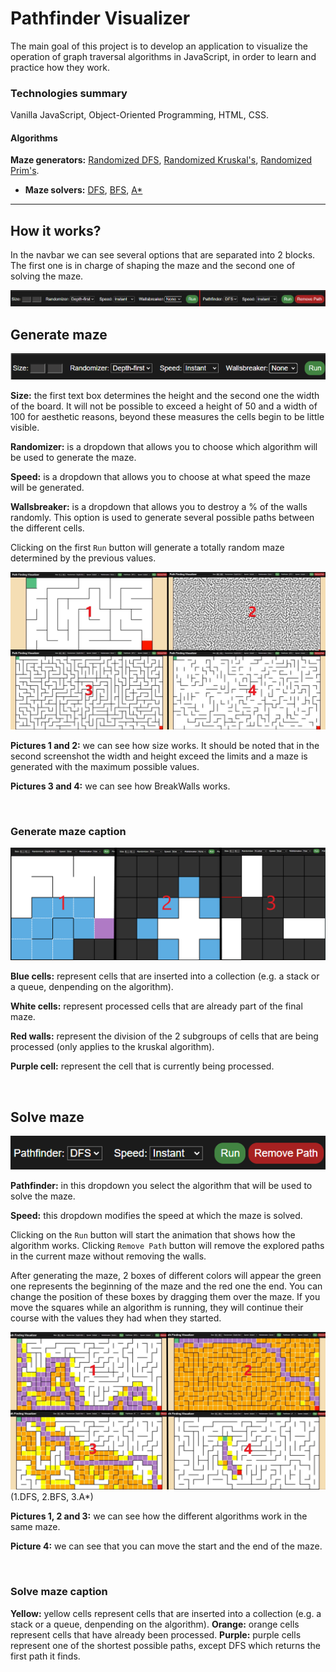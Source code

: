 # Pathfinder Visualizer
The main goal of this project is to develop an application to visualize the operation of graph traversal algorithms in JavaScript, in order to learn and practice how they work.

### Technologies summary
Vanilla JavaScript, Object-Oriented Programming, HTML, CSS.

#### Algorithms
**Maze generators:** [Randomized DFS](https://en.wikipedia.org/wiki/Maze_generation_algorithm#Randomized_depth-first_search),  [Randomized Kruskal's](https://en.wikipedia.org/wiki/Maze_generation_algorithm#Randomized_Kruskal's_algorithm),  [Randomized Prim's](https://en.wikipedia.org/wiki/Maze_generation_algorithm#Randomized_Prim's_algorithm).
- **Maze solvers:** [DFS](https://en.wikipedia.org/wiki/Depth-first_search "DFS"), [BFS](https://en.wikipedia.org/wiki/Breadth-first_search "BFS"), [A*](https://en.wikipedia.org/wiki/A*_search_algorithm "A*")

------------

## How it works?
In the navbar we can see several options that are separated into 2 blocks. The first one is in charge of shaping the maze and the second one of solving the maze.

![NavBar](readmeresources/Navbar.png?raw=true)

## Generate maze

![NavBar1](readmeresources/firstBlock.png?raw=true)

**Size:** the first text box determines the height and the second one the width of the board. It will not be possible to exceed a height of 50 and a width of 100 for aesthetic reasons, beyond these measures the cells begin to be little visible.

**Randomizer:** is a dropdown that allows you to choose which algorithm will be used to generate the maze.

**Speed:** is a dropdown that allows you to choose at what speed the maze will be generated.

**Wallsbreaker:** is a dropdown that allows you to destroy a % of the walls randomly. This option is used to generate several possible paths between the different cells.

Clicking on the first `Run` button will generate a totally random maze determined by the previous values.
 
![options](readmeresources/firstblockoptions.jpg?raw=true) 

**Pictures 1 and 2:** we can see how size works. It should be noted that in the second screenshot the width and height exceed the limits and a maze is generated with the maximum possible values. 

**Pictures 3 and 4:** we can see how BreakWalls works. 

<br/>

### Generate maze caption
![mazegenerator](readmeresources/mazegenerators.png?raw=true) 

**Blue cells:** represent cells that are inserted into a collection (e.g. a stack or a queue, denpending on the algorithm).

**White cells:** represent processed cells that are already part of the final maze.

**Red walls:** represent the division of the 2 subgroups of cells that are being processed (only applies to the kruskal algorithm).

**Purple cell:** represent the cell that is currently being processed.

<br/>

## Solve maze

![NavBar2](readmeresources/secondBlock.png?raw=true)

**Pathfinder:** in this dropdown you select the algorithm that will be used to solve the maze.

**Speed:** this dropdown modifies the speed at which the maze is solved.

Clicking on the `Run` button will start the animation that shows how the algorithm works. Clicking `Remove Path` button will remove the explored paths in the current maze without removing the walls.

After generating the maze, 2 boxes of different colors will appear the green one represents the beginning of the maze and the red one the end. You can change the position of these boxes by dragging them over the maze. If you move the squares while an algorithm is running, they will continue their course with
the values they had when they started.

![options2](readmeresources/secondblockoptions.jpg?raw=true)
(1.DFS, 2.BFS, 3.A*)

**Pictures 1, 2 and 3:** we can see how the different algorithms work in the same maze.

**Picture 4:** we can see that you can move the start and the end of the maze.

<br/>

### Solve maze caption

**Yellow:** yellow cells represent cells that are inserted into a collection (e.g. a stack or a queue, denpending on the algorithm).
**Orange:** orange cells represent cells that have already been processed.
**Purple:** purple cells represent one of the shortest possible paths, except DFS which returns the first path it finds. 


